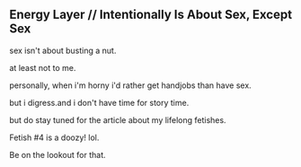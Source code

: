 ## Energy Layer // Intentionally  Is About Sex, Except Sex

sex isn't about busting a nut.

at least not to me.


personally, when i'm horny i'd rather get handjobs than have sex.

but i digress.and i don't have time for story time.

but do stay tuned for the article about my lifelong fetishes.

Fetish #4 is a doozy! lol.

Be on the lookout for that.